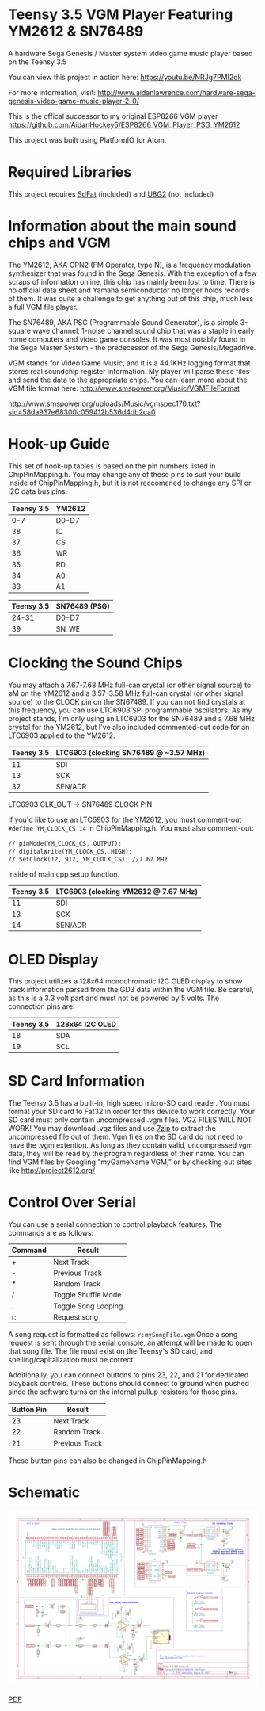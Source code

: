 # Teensy 3.5 VGM Player Featuring YM2612 & SN76489
A hardware Sega Genesis / Master system video game music player based on the Teensy 3.5

You can view this project in action here: https://youtu.be/NRJg7PMI2ok

For more information, visit: http://www.aidanlawrence.com/hardware-sega-genesis-video-game-music-player-2-0/

This is the offical successor to my original ESP8266 VGM player https://github.com/AidanHockey5/ESP8266_VGM_Player_PSG_YM2612

This project was built using PlatformIO for Atom.

# Required Libraries
This project requires [SdFat](https://github.com/greiman/SdFat) (included) and [U8G2](https://github.com/olikraus/u8g2) (not included)

# Information about the main sound chips and VGM

The YM2612, AKA OPN2 (FM Operator, type N), is a frequency modulation synthesizer that was found in the Sega Genesis. With the exception of a few scraps of information online, this chip has mainly been lost to time. There is no official data sheet and Yamaha semiconductor no longer holds records of them. It was quite a challenge to get anything out of this chip, much less a full VGM file player.

The SN76489, AKA PSG (Programmable Sound Generator), is a simple 3-square wave channel, 1-noise channel sound chip that was a staple in early home computers and video game consoles. It was most notably found in the Sega Master System - the predecessor of the Sega Genesis/Megadrive.

VGM stands for Video Game Music, and it is a 44.1KHz logging format that stores real soundchip register information. My player will parse these files and send the data to the appropriate chips. You can learn more about the VGM file format here: http://www.smspower.org/Music/VGMFileFormat

http://www.smspower.org/uploads/Music/vgmspec170.txt?sid=58da937e68300c059412b536d4db2ca0

# Hook-up Guide

This set of hook-up tables is based on the pin numbers listed in ChipPinMapping.h. You may change any of these pins to suit your build inside of ChipPinMapping.h, but it is not reccomened to change any SPI or I2C data bus pins.

Teensy 3.5 | YM2612
------------ | -------------
0-7 | D0-D7
38  | IC
37 | CS
36 | WR
35 | RD
34 | A0
33 | A1

Teensy 3.5 | SN76489 (PSG)
------------ | -------------
24-31 | D0-D7
39 | SN_WE

# Clocking the Sound Chips
You may attach a 7.67-7.68 MHz full-can crystal (or other signal source) to øM on the YM2612 and a 3.57-3.58 MHz full-can crystal (or other signal source) to the CLOCK pin on the SN67489. If you can not find crystals at this frequency, you can use LTC6903 SPI programmable oscillators. As my project stands, I'm only using an LTC6903 for the SN76489 and a 7.68 MHz crystal for the YM2612, but I've also included commented-out code for an LTC6903 applied to the YM2612.

Teensy 3.5 | LTC6903 (clocking SN76489 @ ~3.57 MHz)
------------ | -------------
11 | SDI
13 | SCK
32 | SEN/ADR

LTC6903 CLK_OUT -> SN76489 CLOCK PIN

If you'd like to use an LTC6903 for the YM2612, you must comment-out ```#define YM_CLOCK_CS 14``` in ChipPinMapping.h. You must also comment-out:

```
// pinMode(YM_CLOCK_CS, OUTPUT);
// digitalWrite(YM_CLOCK_CS, HIGH);
// SetClock(12, 912, YM_CLOCK_CS); //7.67 MHz
```

inside of main.cpp setup function.

Teensy 3.5 | LTC6903 (clocking YM2612 @ 7.67 MHz)
------------ | -------------
11 | SDI
13 | SCK
14 | SEN/ADR

# OLED Display
This project utilizes a 128x64 monochromatic I2C OLED display to show track information parsed from the GD3 data within the VGM file. Be careful, as this is a 3.3 volt part and must not be powered by 5 volts. The connection pins are:

Teensy 3.5 | 128x64 I2C OLED
------------ | -------------
18 | SDA
19 | SCL

# SD Card Information
The Teensy 3.5 has a built-in, high speed micro-SD card reader. You must format your SD card to Fat32 in order for this device to work correctly. Your SD card must only contain uncompressed .vgm files. VGZ FILES WILL NOT WORK! You may download .vgz files and use [7zip](http://www.7-zip.org/download.html) to extract the uncompressed file out of them. Vgm files on the SD card do not need to have the .vgm extention. As long as they contain valid, uncompressed vgm data, they will be read by the program regardless of their name.
You can find VGM files by Googling "myGameName VGM," or by checking out sites like http://project2612.org/

# Control Over Serial
You can use a serial connection to control playback features. The commands are as follows:

Command | Result
------------ | -------------
\+ | Next Track
\- | Previous Track
\* | Random Track
\/ | Toggle Shuffle Mode
\. | Toggle Song Looping
r: | Request song

A song request is formatted as follows: ```r:mySongFile.vgm```
Once a song request is sent through the serial console, an attempt will be made to open that song file. The file must exist on the Teensy's SD card, and spelling/capitalization must be correct.

Additionally, you can connect buttons to pins 23, 22, and 21 for dedicated playback controls. These buttons should connect to ground when pushed since the software turns on the internal pullup resistors for those pins.

Button Pin | Result
------------ | -------------
23 | Next Track
22 | Random Track
21 | Previous Track

These button pins can also be changed in ChipPinMapping.h

# Schematic 
![Schematic](https://github.com/AidanHockey5/Teensy_3_5_VGM_Player_YM2612_SN76489/raw/master/SchematicsAndInfo/Teensy_3_5_VGM_Player.sch.png)

[PDF](https://github.com/AidanHockey5/Teensy_3_5_VGM_Player_YM2612_SN76489/raw/master/SchematicsAndInfo/Teensy_3_5_VGM_Player.pdf)
